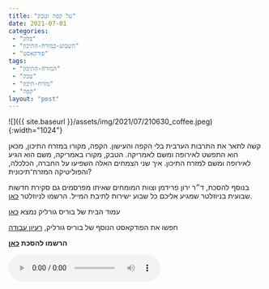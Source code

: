 ```yaml
---
title: "על קפה וטבק"
date: 2021-07-01
categories: 
 - "בלוג"
 - "השבוע-במזרח-התיכון"
 - "פודקאסט"
tags: 
 - "המזרח-התיכון"
 - "טבק"
 - "מזרח-תיכון"
 - "קפה"
layout: "post"
---
```


![]({{ site.baseurl }}/assets/img/2021/07/210630_coffee.jpeg){:width="1024"}

קשה לתאר את התרבות הערבית בלי הקפה והעישון. הקפה, מקורו במזרח התיכון, מכאן הוא התפשט לאירופה ומשם לאמריקה. הטבק, מקורו באמריקה, משם הוא הגיע לאירופה ומשם למזרח התיכון. איך שני הצמחים האלה השפיעו על החברה, הכלכלה, והפוליטיקה המזרח־תיכונית?

בנוסף להסכת, ד״ר ירון פרידמן וצוות המומחים שאיתו מפרסמים גם סקירת חדשות שבועית בניוזלטר שמגיע אליכם כל שבוע ישירות לתיבת המייל. הרשמו לניוזלטר [כאן](https://haifa.us7.list-manage.com/subscribe?u=11fe1442157d219f56c36d2a9&id=e0b5399e69).

עמוד הבית של בוריס גורליק נמצא [כאן](http://he.gorelik.net/about)

חפשו את הפודקאסט הנוסף של בוריס גורליק, [רעיון עבודה](https://he.gorelik.nert/reayon)

**הרשמו להסכת [כאן](https://anchor.fm/hashavua)**

<audio controls src="https://d3ctxlq1ktw2nl.cloudfront.net/staging/2021-6-1/202039737-44100-2-467565c91e49d.m4a" class=" wp-block-audio"></audio>
